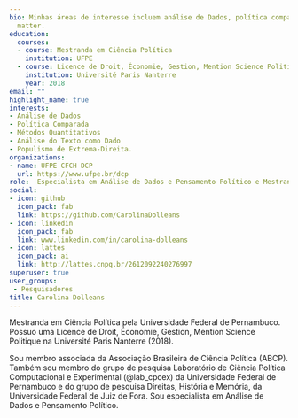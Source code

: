 ```yaml
---
bio: Minhas áreas de interesse incluem análise de Dados, política comparada, métodos quantitativos, análise do texto como dado e populismo de extrema-direita.
  matter.
education:
  courses:
  - course: Mestranda em Ciência Política 
    institution: UFPE
  - course: Licence de Droit, Économie, Gestion, Mention Science Politique
    institution: Université Paris Nanterre
    year: 2018
email: ""
highlight_name: true
interests:
- Análise de Dados
- Política Comparada
- Métodos Quantitativos
- Análise do Texto como Dado
- Populismo de Extrema-Direita.
organizations:
- name: UFPE CFCH DCP
  url: https://www.ufpe.br/dcp
role:  Especialista em Análise de Dados e Pensamento Político e Mestranda em Ciência Política (UFPE)
social:
- icon: github
  icon_pack: fab
  link: https://github.com/CarolinaDolleans
- icon: linkedin
  icon_pack: fab
  link: www.linkedin.com/in/carolina-dolleans
- icon: lattes
  icon_pack: ai
  link: http://lattes.cnpq.br/2612092240276997 
superuser: true
user_groups:
 - Pesquisadores
title: Carolina Dolleans
---
```


Mestranda em Ciência Política pela Universidade Federal de Pernambuco. Possuo uma Licence de Droit, Économie, Gestion, Mention Science Politique na Université Paris Nanterre (2018). 

Sou membro associada da Associação Brasileira de Ciência Política (ABCP). Também sou membro do grupo de pesquisa Laboratório de Ciência Política Computacional e Experimental (@lab_cpcex) da Universidade Federal de Pernambuco e do grupo de pesquisa Direitas, História e Memória, da Universidade Federal de Juiz de Fora. Sou especialista em Análise de Dados e Pensamento Político. 

